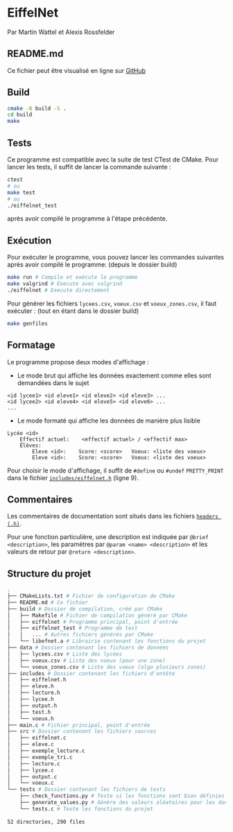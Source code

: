 # EiffelNet
Par Martin Wattel et Alexis Rossfelder

## README.md
Ce fichier peut être visualisé en ligne sur [GitHub](https://gist.github.com/LiteApplication/34ac0ac5dce4024abc6c9fb8b5d7e417)

## Build
```bash
cmake -B build -S .
cd build
make
```

## Tests
Ce programme est compatible avec la suite de test CTest de CMake. Pour lancer les tests, il suffit de lancer la commande suivante :
```bash
ctest
# ou
make test
# ou 
./eiffelnet_test
```
après avoir compilé le programme à l'étape précédente.

## Exécution
Pour exécuter le programme, vous pouvez lancer les commandes suivantes après avoir compilé le programme: (depuis le dossier build)
```bash
make run # Compile et exécute le programme
make valgrind # Execute avec valgrind
./eiffelnet # Execute directement
```
Pour générer les fichiers `lycees.csv`, `voeux.csv` et `voeux_zones.csv`, il faut exécuter : (tout en étant dans le dossier build)
```bash
make genfiles
```

## Formatage
Le programme propose deux modes d'affichage : 
 - Le mode brut qui affiche les données exactement comme elles sont demandées dans le sujet 
```
<id lycee1> <id eleve1> <id eleve2> <id eleve3> ...
<id lycee2> <id eleve4> <id eleve5> <id eleve6> ...
...
```
 - Le mode formaté qui affiche les données de manière plus lisible
```
Lycée <id>
    Effectif actuel:    <effectif actuel> / <effectif max>
    Élèves:
        Eleve <id>:    Score: <score>   Voeux: <liste des voeux> 
        Eleve <id>:    Score: <score>   Voeux: <liste des voeux>
```
Pour choisir le mode d'affichage, il suffit de `#define` ou `#undef` `PRETTY_PRINT` dans le fichier [`includes/eiffelnet.h`](includes/eiffelnet.h#L9) (ligne 9). 

## Commentaires
Les commentaires de documentation sont situés dans les fichiers [`headers (.h)`](includes/).

Pour une fonction particulière, une description est indiquée par `@brief <description>`, les paramètres par `@param <name> <description>` et les valeurs de retour par `@return <description>`.

## Structure du projet
```bash
.
├── CMakeLists.txt # Fichier de configuration de CMake
├── README.md # Ce fichier
├── build # Dossier de compilation, créé par CMake
│   ├── Makefile # Fichier de compilation généré par CMake
│   ├── eiffelnet # Programme principal, point d'entrée
│   ├── eiffelnet_test # Programme de test
│   │   ... # Autres fichiers générés par CMake
│   └── libefnet.a # Librairie contenant les fonctions du projet
├── data # Dossier contenant les fichiers de données
│   ├── lycees.csv # Liste des lycées
│   ├── voeux.csv # Liste des voeux (pour une zone)
│   └── voeux_zones.csv # Liste des voeux (algo plusieurs zones)
├── includes # Dossier contenant les fichiers d'entête
│   ├── eiffelnet.h 
│   ├── eleve.h
│   ├── lecture.h
│   ├── lycee.h
│   ├── output.h
│   ├── test.h
│   └── voeux.h
├── main.c # Fichier principal, point d'entrée
├── src # Dossier contenant les fichiers sources
│   ├── eiffelnet.c
│   ├── eleve.c
│   ├── exemple_lecture.c
│   ├── exemple_tri.c
│   ├── lecture.c
│   ├── lycee.c
│   ├── output.c
│   └── voeux.c
└── tests # Dossier contenant les fichiers de tests
    ├── check_functions.py # Teste si les fonctions sont bien définies
    ├── generate_values.py # Génère des valeurs aléatoires pour les données
    └── tests.c # Teste les fonctions du projet
 
52 directories, 290 files
```